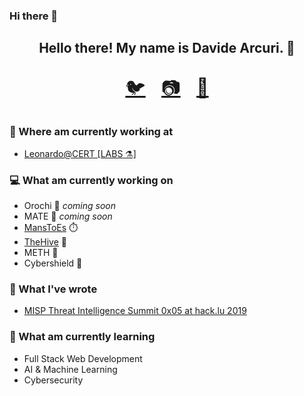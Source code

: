 ### Hi there 👋

<h2 align="center">Hello there! My name is Davide Arcuri. 👋</h2>

<p align='center' style="font-size:30px">
<a href="https://twitter.com/dadokkio">🐦</a>&nbsp;&nbsp;
<a href="https://instagram.com/arcuri_davide">📷</a>&nbsp;&nbsp;
<a href="https://www.linkedin.com/in/davidearcuri/">👔</a>
</p>

### 💼 Where am currently working at
- [Leonardo@CERT [LABS ⚗️]](https://www.leonardocompany.com/en/cert)

### 💻 What am currently working on
- Orochi 🐉 *coming soon*
- MATE 🦠 *coming soon*
- [MansToEs](https://github.com/LDO-CERT/mans_to_es) ⏱️
- [TheHive](https://thehive-project.org/) 🐝
- METH 🤫 
- Cybershield 🤫 

### 📝 What I've wrote
- [MISP Threat Intelligence Summit 0x05 at hack.lu 2019](https://github.com/LDO-CERT/MISP-Summit-05)

### 📖 What am currently learning
- Full Stack Web Development
- AI & Machine Learning
- Cybersecurity
